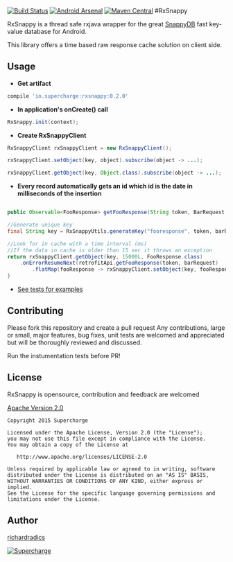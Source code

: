 [![Build Status](https://travis-ci.org/team-supercharge/rxsnappy.svg?branch=master)](https://travis-ci.org/team-supercharge/rxsnappy)
[![Android Arsenal](https://img.shields.io/badge/Android%20Arsenal-RxSnappy-brightgreen.svg?style=flat)](http://android-arsenal.com/details/1/2864)
[![Maven Central](https://maven-badges.herokuapp.com/maven-central/io.supercharge/rxsnappy/badge.svg?style=plastic)](https://maven-badges.herokuapp.com/maven-central/io.supercharge/rxsnappy)
#RxSnappy

RxSnappy is a thread safe rxjava wrapper for the great [SnappyDB](http://www.snappydb.com/) fast key-value database for Android.

This library offers a time based raw response cache solution on client side.


## Usage
* __Get artifact__

```gradle
compile 'io.supercharge:rxsnappy:0.2.0'
```



* __In application's onCreate() call__

```java
RxSnappy.init(context);
```

* __Create RxSnappyClient__

```java
RxSnappyClient rxSnappyClient = new RxSnappyClient();

rxSnappyClient.setObject(key, object).subscribe(object -> ...);

rxSnappyClient.getObject(key, Object.class).subscribe(object -> ...);

```
* __Every record automatically gets an id which id is the date in milliseconds of the insertion__

```java

public Observable<FooResponse> getFooResponse(String token, BarRequest barRequest){

//Generate unique key 
final String key = RxSnappyUtils.generateKey("fooresponse", token, barRequest);

//Look for in cache with a time interval (ms)
//If the data in cache is older than 15 sec it throws an exception
return rxSnappyClient.getObject(key, 15000L, FooResponse.class)
	.onErrorResumeNext(retrofitApi.getFooResponse(token, barRequest)
		.flatMap(fooResponse -> rxSnappyClient.setObject(key, fooResponse));
}

```

* [See tests for examples
](./rxsnappy/src/androidTest/java/io/supercharge/rxsnappy/WorkingWithRetrofitTest.java)


## Contributing

Please fork this repository and create a pull request
Any contributions, large or small, major features, bug fixes, unit tests are welcomed and appreciated but will be thoroughly reviewed and discussed.

Run the instumentation tests before PR!

License
--------
RxSnappy is opensource, contribution and feedback are welcomed

[Apache Version 2.0](http://www.apache.org/licenses/LICENSE-2.0.html)

    Copyright 2015 Supercharge

    Licensed under the Apache License, Version 2.0 (the "License");
    you may not use this file except in compliance with the License.
    You may obtain a copy of the License at

       http://www.apache.org/licenses/LICENSE-2.0

    Unless required by applicable law or agreed to in writing, software
    distributed under the License is distributed on an "AS IS" BASIS,
    WITHOUT WARRANTIES OR CONDITIONS OF ANY KIND, either express or implied.
    See the License for the specific language governing permissions and
    limitations under the License.
    
## Author 

[richardradics](https://github.com/richardradics)   

[![Supercharge](http://s23.postimg.org/gbpv7dwjr/unnamed.png)](http://supercharge.io/)

